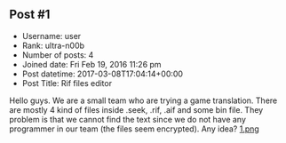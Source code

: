 ## Post #1
- Username: user
- Rank: ultra-n00b
- Number of posts: 4
- Joined date: Fri Feb 19, 2016 11:26 pm
- Post datetime: 2017-03-08T17:04:14+00:00
- Post Title: Rif files editor

Hello guys. We are a small team who are trying a game translation. There are mostly 4 kind of files inside .seek, .rif, .aif and some bin file. They problem is that we cannot find the text since we do not have any programmer in our team (the files seem encrypted). Any idea?
[1.png](https://xentaxbackup.github.io/file/12572_1.png)

